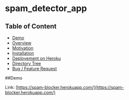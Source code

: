 # spam_detector_app

## Table of Content
  * [Demo](#demo)
  * [Overview](#overview)
  * [Motivation](#motivation)
  * [Installation](#installation)
  * [Deployement on Heroku](#deployement-on-heroku)
  * [Directory Tree](#directory-tree)
  * [Bug / Feature Request](#bug---feature-request)
  
  ##Demo
  
  Link: [https://spam-blocker.herokuapp.com/](https://spam-blocker.herokuapp.com/)
  
